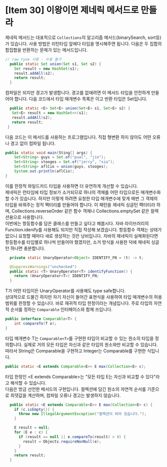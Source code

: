 # [Item 30] 이왕이면 제네릭 메서드로 만들라

제네릭 메서드는 대표적으로 `Collections`의 알고리즘 메서드(binarySearch, sort등)가 있습니다. 사용 방법은 리턴타입 앞에다 타입을 명시해주면 됩니다. 다음은 두 집합의 합집합을 반환하는 문제가 있는 메서드입니다.
``` java
// raw tyoe 사용 - 수용 불가
  public static Set union(Set s1, Set s2) {
    Set result = new HashSet(s1);
    result.addAll(s2);
    return result;
  }
```
 컴파일은 되지만 경고가 발생합니다. 경고를 없애려면 이 메서드 타입을 안전하게 만들어야 합니다. 다음 코드에서 타입 매개변수 목록은 <E>이고 반환 타입은 Set<E>입니다.
 ``` java
   public static <E> Set<E> union(Set<E> s1, Set<E> s2) {
    Set<E> result = new HashSet<>(s1);
    result.addAll(s2);
    return result;
  }
 ```
 다음 코드는 이 메서드를 사용하는 프로그램입니다. 직접 형변환 하지 않아도 어떤 오류나 경고 없이 컴파일 됩니다.
``` java
public static void main(Sting[] args) {
    Set<String> guys = Set.of("pual", "jin");
    Set<String> stooges = Set.of("jerry", "sia");
    Set<String> aflCio = union(guys, stooges);
    System.out.println(aflCio);
}
```
이를 한정적 와일드카드 타입을 사용하면 더 유연하게 개선할 수 있습니다.
</br>
제네릭은 런타임에 타입 정보가 소거되므로 하나의 객체를 어떤 타입으로든 매개변수화 할 수가 있습니다. 하지만 이렇게 하려면 요청한 타입 매개변수에 맞게 매번 그 객체의 타입을 바꿔주는 정적 팩터리를 만들어야 합니다. 이 패턴을 제네릭 싱글턴 팩터티라 하며, Collections.reverseOrder 같은 함수 객체나 Collections.emptySet 같은 컬렉션용으로 사용합니다.
</br>
이번에는 항등함수를 담은 클래스를 만들고 싶다고 해봅시다. 자바 라이브러리의 Function.idenify를 사용해도 되지만 직접 작성해 보겠습니다. 항등함수 객체는 상태가 없으니 요청할 때마다 새로 생성하는 것은 낭비입니다. 자바의 제네릭이 실체화된다면 항등함수를 타입별로 하나씩 만들어야 했겠지만, 소거 방식을 사용한 덕에 제네릭 싱글턴 하나면 충분합니다.

``` java
  private static UnaryOperator<Object> IDENTIFY_FN = (t) -> t;

  @SuppressWarnings("unchecked")
  public static <T> UnaryOperator<T> identifyFunction() {
    return (UnaryOperator<T>) IDENTIFY_FN; 
  }
```
T가 어떤 타입이든 UnaryOperator<T>를 사용해도 type safe합니다. </br>
상대적으로 드물긴 하지만 자기 자신이 들어간 표현식을 사용하여 타입 매개변수의 허용 범위를 한정할 수 있습니다. 바로 재귀적 타입 한정이라는 개념입니다. 주로 타입의 자연적 순서를 정하는 `Comparable` 인터페이스와 함께 쓰입니다.

``` java
public interface Comparable<T> {
    int compareTo(T o);
}
```
타입 매개변수 T는 `Comparable<T>`를 구현한 타입이 비교할 수 있는 원소의 타입을 정의합니다. 실제로 거의 모든 타입은 자신과 같은 타입의 원소와만 비교할 수 있습니다. 따라서 String은 Comparable<String>을 구현하고 Integer는 Comparable<Integer>를 구현한 식입니다.

``` java
public static <E extends Comparable<E>> E max(Collection<E> c);
```
타입 한정인 <E extends Comparable<E>>는 "모든 타입 E는 자신과 비교할 수 있다"라고 해석할 수 있습니다.
</br>
다음은 방금 선언한 메서드의 구현입니다. 컬렉션에 담긴 원소의 자연적 순서를 기준으로 최댓값을 계산하며, 컴파일 오류나 경고는 발생하지 않습니다.

``` java
  public static <E extends Comparable<E>> E max(Collection<E> c) {
    if (c.isEmpty()) {
      throw new IllegalArgumentException("컬렉션이 비어 있습니다.");
    }

    E result = null;
    for (E e : c) {
      if (result == null || e.compareTo(result) > 0) {
        result = Objects.requireNonNull(e);
      }
    }
    return result;
  }
```
